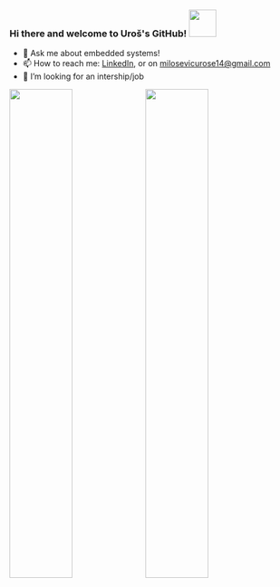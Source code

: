### Hi there and welcome to Uroš's GitHub!    <img src="https://media.tenor.com/A7eequnhcGwAAAAC/hand.gif" width="48">

- 💬 Ask me about embedded systems!
- 📫 How to reach me: [LinkedIn](https://www.linkedin.com/in/035uros/), or on milosevicurose14@gmail.com
- 🤔 I’m looking for an intership/job

<img align="left" width="47%" src="https://github-readme-stats.vercel.app/api?username=035uros&&show_icons=true&title_color=ffffff&icon_color=bb2acf&text_color=daf7dc&bg_color=151515">

<img align="left" width="47%" src="https://github-readme-stats.vercel.app/api/top-langs/?username=035uros&layout=compact)](https://github.com/anuraghazra/github-readme-stats">
<!--
**035uros/035uros** is a ✨ _special_ ✨ repository because its `README.md` (this file) appears on your GitHub profile.

Here are some ideas to get you started:

- 🔭 I’m currently working on ...
- 🌱 I’m currently learning ...
- 👯 I’m looking to collaborate on ...
- 🤔 I’m looking for help with ...
- 💬 Ask me about ...
- 📫 How to reach me: ...
- 😄 Pronouns: ...
- ⚡ Fun fact: ...
-->
